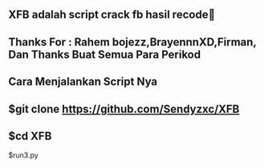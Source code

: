 XFB adalah script crack fb hasil recode🗿
-
Thanks For : Rahem bojezz,BrayennnXD,Firman, Dan Thanks Buat Semua Para Perikod
-
Cara Menjalankan Script Nya
-
$git clone https://github.com/Sendyzxc/XFB
-
$cd XFB
-
$run3.py
